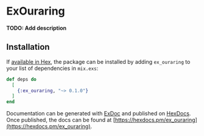 # ExOuraring

**TODO: Add description**

## Installation

If [available in Hex](https://hex.pm/docs/publish), the package can be installed
by adding `ex_ouraring` to your list of dependencies in `mix.exs`:

```elixir
def deps do
  [
    {:ex_ouraring, "~> 0.1.0"}
  ]
end
```

Documentation can be generated with [ExDoc](https://github.com/elixir-lang/ex_doc)
and published on [HexDocs](https://hexdocs.pm). Once published, the docs can
be found at [https://hexdocs.pm/ex_ouraring](https://hexdocs.pm/ex_ouraring).


